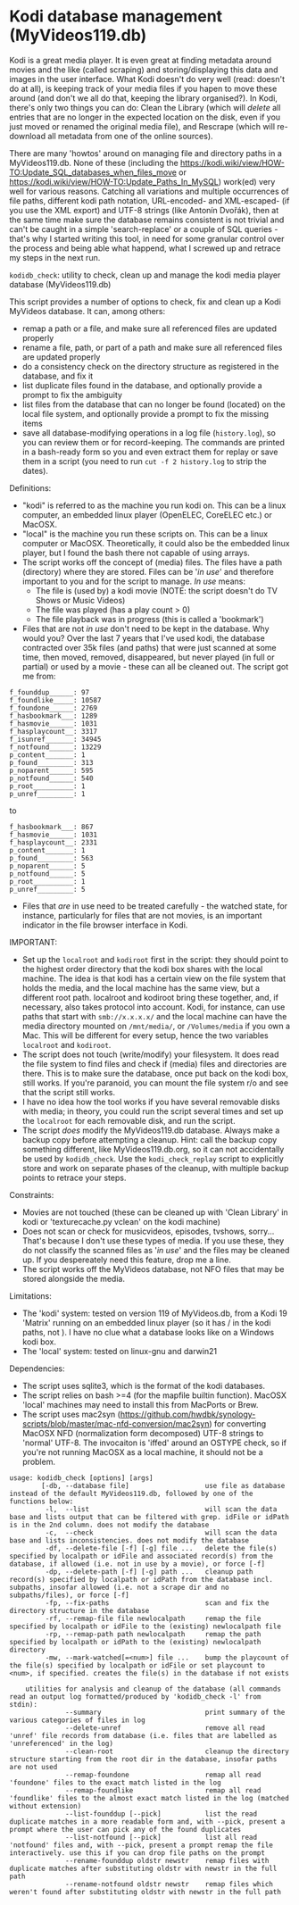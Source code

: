 # Kodi database management (MyVideos119.db)

Kodi is a great media player. It is even great at finding metadata around movies and the like (called scraping) and storing/displaying this data and images in the user interface. What Kodi doesn't do very well (read: doesn't do at all), is keeping track of your media files if you hapen to move these around (and don't we all do that, keeping the library organised?). In Kodi, there's only two things you can do: Clean the Library (which will *delete* all entries that are no longer in the expected location on the disk, even if you just moved or renamed the original media file), and Rescrape (which will re-download all metadata from one of the online sources).

There are many 'howtos' around on managing file and directory paths in a MyVideos119.db. None of these (including the https://kodi.wiki/view/HOW-TO:Update_SQL_databases_when_files_move or https://kodi.wiki/view/HOW-TO:Update_Paths_In_MySQL) work(ed) very well for various reasons. Catching all variations and multiple occurrences of file paths, different kodi path notation, URL-encoded- and XML-escaped- (if you use the XML export) and UTF-8 strings (like Antonín Dvořák), then at the same time make sure the database remains consistent is not trivial and can't be caught in a simple 'search-replace' or a couple of SQL queries - that's why I started writing this tool, in need for some granular control over the process and being able what happend, what I screwed up and retrace my steps in the next run.

`kodidb_check`: utility to check, clean up and manage the kodi media player database (MyVideos119.db)

This script provides a number of options to check, fix and clean up a Kodi MyVideos database. It can, among others:
- remap a path or a file, and make sure all referenced files are updated properly
- rename a file, path, or part of a path and make sure all referenced files are updated properly
- do a consistency check on the directory structure as registered in the database, and fix it
- list duplicate files found in the database, and optionally provide a prompt to fix the ambiguity
- list files from the database that can no longer be found (located) on the local file system, and optionally provide a prompt to fix the missing items
- save all database-modifying operations in a log file (`history.log`), so you can review them or for record-keeping. The commands are printed in a bash-ready form so you and even extract them for replay or save them in a script (you need to run `cut -f 2 history.log` to strip the dates).

Definitions:
  - "kodi" is referred to as the machine you run kodi on. This can be a linux computer, an embedded linux player (OpenELEC, CoreELEC etc.) or MacOSX.
  - "local" is the machine you run these scripts on. This can be a linux computer or MacOSX. Theoretically, it could also be the embedded linux player, but I found the bash there not capable of using arrays.
- The script works off the concept of (media) files. The files have a path (directory) where they are stored. Files can be '*in use*' and therefore important to you and for the script to manage. *In use* means:
  - The file is (used by) a kodi movie (NOTE: the script doesn't do TV Shows or Music Videos)
  - The file was played (has a play count > 0)
  - The file playback was in progress (this is called a 'bookmark')
- Files that are not *in use* don't need to be kept in the database. Why would you? Over the last 7 years that I've used kodi, the database contracted over 35k files (and paths) that were just scanned at some time, then moved, removed, disappeared, but never played (in full or partial) or used by a movie - these can all be cleaned out. The script got me from:

```
f_founddup______: 97
f_foundlike_____: 10587
f_foundone______: 2769
f_hasbookmark___: 1289
f_hasmovie______: 1031
f_hasplaycount__: 3317
f_isunref_______: 34945
f_notfound______: 13229
p_content_______: 1
p_found_________: 313
p_noparent______: 595
p_notfound______: 540
p_root__________: 1
p_unref_________: 1
```

to
```
f_hasbookmark___: 867
f_hasmovie______: 1031
f_hasplaycount__: 2331
p_content_______: 1
p_found_________: 563
p_noparent______: 5
p_notfound______: 5
p_root__________: 1
p_unref_________: 5
```

- Files that *are* in use need to be treated carefully - the watched state, for instance, particularly for files that are not movies, is an important indicator in the file browser interface in Kodi.

IMPORTANT:
- Set up the `localroot` and `kodiroot` first in the script: they should point to the highest order directory that the kodi box shares
with the local machine. The idea is that kodi has a certain view on the file system that holds the media, and the local machine has the same view, but a different root path. localroot and kodiroot bring these together, and, if necessary, also takes protocol into account. Kodi, for instance, can use paths that start with `smb://x.x.x.x/` and the local machine can have the media directory mounted on `/mnt/media/`, or `/Volumes/media` if you own a Mac. This will be different for every setup, hence the two variables `localroot` and `kodiroot`.
- The script does not touch (write/modify) your filesystem. It does read the file system to find files and check if (media) files and directories are there. This is to make sure the database, once put back on the kodi box, still works. If you're paranoid, you can mount the file system r/o and see that the script still works.
- I have no idea how the tool works if you have several removable disks with media; in theory, you could run the script several times and set up the `localroot` for each removable disk, and run the script.
- The script *does* modify the MyVideos119.db database. Always make a backup copy before attempting a cleanup. Hint: call the backup copy something different, like MyVideos119.db.org, so it can not accidentally be used by `kodidb_check`. Use the `kodi_check_replay` script to explicitly store and work on separate phases of the cleanup, with multiple backup points to retrace your steps.

Constraints:
- Movies are not touched (these can be cleaned up with 'Clean Library' in kodi or 'texturecache.py vclean' on the kodi machine)
- Does not scan or check for musicvideos, episodes, tvshows, sorry... That's because I don't use these types of media. If you use these, they do not classify the scanned files as '*in use*' and the files may be cleaned up. If you despereately need this feature, drop me a line.
- The script works off the MyVideos database, not NFO files that may be stored alongside the media.

Limitations:
- The 'kodi' system: tested on version 119 of MyVideos.db, from a Kodi 19 'Matrix' running on an embedded linux player (so it has / in the kodi paths, not \). I have no clue what a database looks like on a Windows kodi box.
- The 'local' system: tested on linux-gnu and darwin21 

Dependencies:
- The script uses sqlite3, which is the format of the kodi databases.
- The script relies on bash >=4 (for the mapfile builtin function). MacOSX 'local' machines may need to install this from MacPorts or Brew.
- The script uses mac2syn (https://github.com/hwdbk/synology-scripts/blob/master/mac-nfd-conversion/mac2syn) for converting MacOSX NFD (normalization form decomposed) UTF-8 strings to 'normal' UTF-8. The invocaiton is 'iffed' around an OSTYPE check, so if you're not running MacOSX as a local machine, it should not be a problem.

```
usage: kodidb_check [options] [args]
        [-db, --database file]                   use file as database instead of the default MyVideos119.db, followed by one of the functions below:
         -l,  --list                             will scan the data base and lists output that can be filtered with grep. idFile or idPath is in the 2nd column. does not modify the database
         -c,  --check                            will scan the data base and lists inconsistencies. does not modify the database
         -df, --delete-file [-f] [-g] file ...   delete the file(s) specified by localpath or idFile and associated record(s) from the database, if allowed (i.e. not in use by a movie), or force [-f]
         -dp, --delete-path [-f] [-g] path ...   cleanup path record(s) specified by localpath or idPath from the database incl. subpaths, insofar allowed (i.e. not a scrape dir and no subpaths/files), or force [-f]
         -fp, --fix-paths                        scan and fix the directory structure in the database
         -rf, --remap-file file newlocalpath     remap the file specified by localpath or idFile to the (existing) newlocalpath file
         -rp, --remap-path path newlocalpath     remap the path specified by localpath or idPath to the (existing) newlocalpath directory
         -mw, --mark-watched[=<num>] file ...    bump the playcount of the file(s) specified by localpath or idFile or set playcount to <num>, if specified. creates the file(s) in the database if not exists

    utilities for analysis and cleanup of the database (all commands read an output log formatted/produced by 'kodidb_check -l' from stdin):
              --summary                          print summary of the various categories of files in log
              --delete-unref                     remove all read 'unref' file records from database (i.e. files that are labelled as 'unreferenced' in the log)
              --clean-root                       cleanup the directory structure starting from the root dir in the database, insofar paths are not used
              --remap-foundone                   remap all read 'foundone' files to the exact match listed in the log
              --remap-foundlike                  remap all read 'foundlike' files to the almost exact match listed in the log (matched without extension)
              --list-founddup [--pick]           list the read duplicate matches in a more readable form and, with --pick, present a prompt where the user can pick any of the found duplicates
              --list-notfound [--pick]           list all read 'notfound' files and, with --pick, present a prompt remap the file interactively. use this if you can drop file paths on the prompt
              --rename-founddup oldstr newstr    remap files with duplicate matches after substituting oldstr with newstr in the full path
              --rename-notfound oldstr newstr    remap files which weren't found after substituting oldstr with newstr in the full path
```


